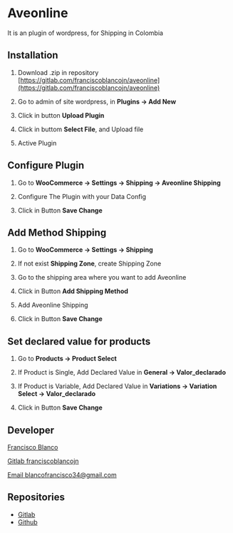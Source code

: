 # Aveonline

It is an plugin of wordpress, for Shipping in Colombia

## Installation

1. Download .zip in repository [https://gitlab.com/franciscoblancojn/aveonline](https://gitlab.com/franciscoblancojn/aveonline)

2. Go to admin of site wordpress, in __Plugins -> Add New__

3. Click in button __Upload Plugin__

4. Click in buttom __Select File__, and Upload file

5. Active Plugin

## Configure Plugin

1. Go to __WooCommerce -> Settings -> Shipping -> Aveonline Shipping__

2. Configure The Plugin with your Data Config

3. Click in Button __Save Change__

## Add Method Shipping

1. Go to __WooCommerce -> Settings -> Shipping__

2. If not exist __Shipping Zone__, create Shipping Zone

3. Go to the shipping area where you want to add Aveonline

4. Click in Button __Add Shipping Method__

5. Add Aveonline Shipping

6. Click in Button __Save Change__

## Set declared value for products

1. Go to __Products -> Product Select__

2. If Product is Single, Add Declared Value in __General -> Valor_declarado__

3. If Product is Variable, Add Declared Value in __Variations -> Variation Select -> Valor_declarado__

4. Click in Button __Save Change__

## Developer
[Francisco Blanco](https://franciscoblanco.vercel.app/)

[Gitlab franciscoblancojn](https://gitlab.com/franciscoblancojn)

[Email blancofrancisco34@gmail.com](mailto:blancofrancisco34@gmail.com)

## Repositories

- [Gitlab](https://gitlab.com/franciscoblancojn/aveonline)
- [Github](https://github.com/franciscoblancojn/aveonline)